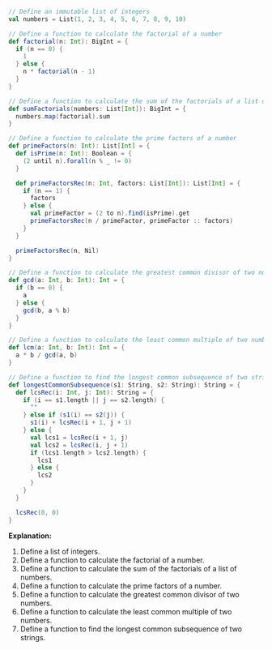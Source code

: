 ```scala
// Define an immutable list of integers
val numbers = List(1, 2, 3, 4, 5, 6, 7, 8, 9, 10)

// Define a function to calculate the factorial of a number
def factorial(n: Int): BigInt = {
  if (n == 0) {
    1
  } else {
    n * factorial(n - 1)
  }
}

// Define a function to calculate the sum of the factorials of a list of numbers
def sumFactorials(numbers: List[Int]): BigInt = {
  numbers.map(factorial).sum
}

// Define a function to calculate the prime factors of a number
def primeFactors(n: Int): List[Int] = {
  def isPrime(n: Int): Boolean = {
    (2 until n).forall(n % _ != 0)
  }

  def primeFactorsRec(n: Int, factors: List[Int]): List[Int] = {
    if (n == 1) {
      factors
    } else {
      val primeFactor = (2 to n).find(isPrime).get
      primeFactorsRec(n / primeFactor, primeFactor :: factors)
    }
  }

  primeFactorsRec(n, Nil)
}

// Define a function to calculate the greatest common divisor of two numbers
def gcd(a: Int, b: Int): Int = {
  if (b == 0) {
    a
  } else {
    gcd(b, a % b)
  }
}

// Define a function to calculate the least common multiple of two numbers
def lcm(a: Int, b: Int): Int = {
  a * b / gcd(a, b)
}

// Define a function to find the longest common subsequence of two strings
def longestCommonSubsequence(s1: String, s2: String): String = {
  def lcsRec(i: Int, j: Int): String = {
    if (i == s1.length || j == s2.length) {
      ""
    } else if (s1(i) == s2(j)) {
      s1(i) + lcsRec(i + 1, j + 1)
    } else {
      val lcs1 = lcsRec(i + 1, j)
      val lcs2 = lcsRec(i, j + 1)
      if (lcs1.length > lcs2.length) {
        lcs1
      } else {
        lcs2
      }
    }
  }

  lcsRec(0, 0)
}
```

**Explanation:**

1. Define a list of integers.
2. Define a function to calculate the factorial of a number.
3. Define a function to calculate the sum of the factorials of a list of numbers.
4. Define a function to calculate the prime factors of a number.
5. Define a function to calculate the greatest common divisor of two numbers.
6. Define a function to calculate the least common multiple of two numbers.
7. Define a function to find the longest common subsequence of two strings.